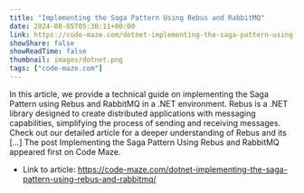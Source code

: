 ```yaml
---
title: "Implementing the Saga Pattern Using Rebus and RabbitMQ"
date: 2024-08-05T05:30:11+00:00
link: https://code-maze.com/dotnet-implementing-the-saga-pattern-using-rebus-and-rabbitmq/
showShare: false
showReadTime: false
thumbnail: images/dotnet.png
tags: ["code-maze.com"]
---
```

In this article, we provide a technical guide on implementing the Saga Pattern using Rebus and RabbitMQ in a .NET environment. Rebus is a .NET library designed to create distributed applications with messaging capabilities, simplifying the process of sending and receiving messages. Check out our detailed article for a deeper understanding of Rebus and its […]
The post Implementing the Saga Pattern Using Rebus and RabbitMQ appeared first on Code Maze.

- Link to article: https://code-maze.com/dotnet-implementing-the-saga-pattern-using-rebus-and-rabbitmq/